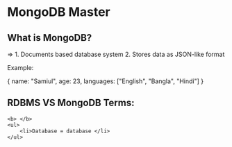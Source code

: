 # MongoDB Master

## What is MongoDB?
=> 
    1. Documents based database system
    2. Stores data as JSON-like format

Example: 

{
    name: "Samiul",
    age: 23,
    languages: ["English", "Bangla", "Hindi"]
}

## RDBMS VS MongoDB Terms:
    <b> </b>
    <ul>
        <li>Database = database </li>
    </ul>

